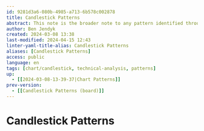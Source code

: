 ```yaml
---
id: 9281d3a6-080b-4985-a713-6b578c002878
title: Candlestick Patterns
abstract: This note is the broader note to any pattern identified through technical analysis in a candlestick chart.
author: Ben Jendyk
created: 2024-03-08 13:38
last-modified: 2024-04-15 12:43
linter-yaml-title-alias: Candlestick Patterns
aliases: [Candlestick Patterns]
access: public
language: en
tags: [chart/candlestick, technical-analysis, patterns]
up:
  - [[2024-03-08-13-39-37|Chart Patterns]]
prev-version:
  - [[Candlestick Patterns (board)]]
---
```


# Candlestick Patterns
